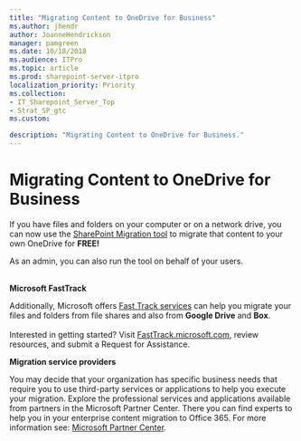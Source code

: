 ```yaml
---
title: "Migrating Content to OneDrive for Business"
ms.author: jhendr
author: JoanneHendrickson
manager: pamgreen
ms.date: 10/18/2018
ms.audience: ITPro
ms.topic: article
ms.prod: sharepoint-server-itpro
localization_priority: Priority
ms.collection: 
- IT_Sharepoint_Server_Top
- Strat_SP_gtc
ms.custom: 

description: "Migrating Content to OneDrive for Business."
---
```

# Migrating Content to OneDrive for Business 
 
If you have files and folders on your computer or on a network drive, you can now use the [SharePoint Migration tool](http://spmtreleasescus.blob.core.windows.net/install/default.htm) to migrate that content to your own OneDrive for **FREE!**

As an admin, you can also run the tool on behalf of your users. 
 <br><br>

**Microsoft FastTrack**

Additionally, Microsoft offers [Fast Track services](https://fasttrack.microsoft.com/about) can help you migrate your files and folders from file shares and also from **Google Drive** and **Box**.
 <br><br>Interested in getting started? Visit [FastTrack.microsoft.com](https://fasttrack.microsoft.com/), review resources, and submit a Request for Assistance.

**Migration service providers**

You may decide that your organization has specific business needs that require you to use third-party services or applications to help you execute your migration. Explore the professional services and applications available from partners in the Microsoft Partner Center. There you can find experts to help you in your enterprise content migration to Office 365.  For more information see: [Microsoft Partner Center](https://partnercenter.microsoft.com/en-us/partner/home).